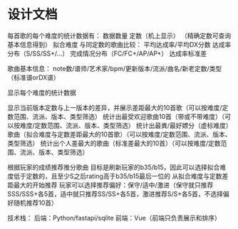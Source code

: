 # 设计文档

每首歌的每个难度的统计数据有：
数据数量
定数（机上显示）
（精确定数可查询基本信息得到）
拟合难度
与同定数的歌曲比较：
    平均达成率/平均DX分数
    达成率分布（S/SS/SS+/...）
    完成情况分布（FC/FC+/AP/AP+）
达成率标准差

歌曲基本信息：
note数/谱师/艺术家/bpm/更新版本/流派/曲名/新老定数/类型（标准谱orDX谱）

显示每个难度的统计数据

显示当前版本定数与上一版本的差异，并展示差距最大的10首歌（可以按难度/定数范围、流派、版本、类型筛选）
统计出最受欢迎歌曲10首（带或不带难度）（可以按难度/定数范围、流派、版本、类型筛选）
统计出最粪/最好嫖分（虚标难度）歌曲（拟合难度与定数差距最大的10首歌）（可以按难度/定数范围、流派、版本、类型筛选）
统计出个人差最大的歌曲（标准差最大的10首）（可以按难度/定数范围、流派、版本、类型筛选）

根据玩家的成绩推荐推分歌曲
    目标是刷新玩家的b35/b15，因此可以选择拟合难度低于定数的，且至少S之后rating高于b35/b15最后一位的
    从拟合难度与定数差距最大的开始推荐
    玩家可以选择推荐偏好：保守/适中/激进（保守就只推荐SSS/SSS+各5首，适中就只推荐SS/SS+各5首，激进推荐S/S+各5首，不选择偏好随机推荐10首）

技术栈：
    后端：Python/fastapi/sqlite
    前端：Vue（前端只负责展示和排序）
